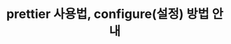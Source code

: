 ---
toc: true
title: "prettier 사용법, configure(설정) 방법 안내"
description: "이번 글에서는 prettier 사용법에 대해 다루어 보려 합니다."
categories: [nextjs]
tags: [nextjs]
redirect_from:
  - /2023/12/19/
---